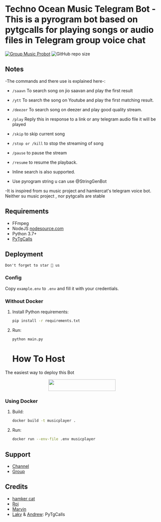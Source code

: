 # Techno Ocean Music Telegram Bot - This is a pyrogram bot based on pytgcalls for playing songs or audio files in Telegram group voice chat
[![Group Music Probot](https://telegra.ph/file/8262082f0ab2c5d7ca2fb.png)](https://t.me/devilcodes_inc)
![GitHub repo size](https://img.shields.io/github/repo-size/edguru/devilsmusic)

## Notes
-The commands and there use is explained here-:
- `/saavn` To search song on jio saavan and play the first result 
- `/ytt` To search the song on Youtube and play the first matching result.
- `/deezer` To search song on deezer and play good quality stream.
- `/play` Reply this in response to a link or any telegram audio file it will be played 
- `/skip` to skip current song 
- `/stop or /kill` to stop the streaming of song 
- `/pause` to pause the stream 
- `/resume` to resume the playback. 
- Inline search is also supported.

- Use pyrogram string u can use @StringGenBot

-It is inspired from su music project and hamkercat's telegram voice bot.
Neither su music project , nor pytgcalls are stable

## Requirements

- FFmpeg
- NodeJS [nodesource.com](https://nodesource.com/)
- Python 3.7+
- [PyTgCalls](https://github.com/pytgcalls/pytgcalls)

## Deployment
` Don't forget to star 🌟 us `
### Config

Copy `example.env` to `.env` and fill it with your credentials.

### Without Docker

1. Install Python requirements:
   ```bash
   pip install -r requirements.txt
   ```
2. Run:
   ```bash
   python main.py
   ```
   # How To Host

The easiest way to deploy this Bot

<p align="center"><a href="https://heroku.com/deploy?template=https://github.com/Aparichithan/gmpb"> <img src="https://img.shields.io/badge/Deploy%20To%20Heroku-red?style=for-the-badge&logo=heroku" width="220" height="38.45"/></a></p>
   

### Using Docker

1. Build:
   ```bash
   docker build -t musicplayer .
   ```
2. Run:
   ```bash
   docker run --env-file .env musicplayer
   ```

## Support
- [Channel](https://t.me/Techno_Ocean)
- [Group](https://t.me/Cutiepii_Support)
## Credits
- [hamker cat](https://github.com/thehamkercat/Telegram_VC_Bot)
- [Roj](https://github.com/rojserbest)
- [Marvin](https://github.com/BlackStoneReborn)
- [Laky](https://github.com/Laky-64) & [Andrew](https://github.com/AndrewLaneX): PyTgCalls
